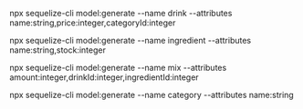 npx sequelize-cli model:generate --name drink --attributes name:string,price:integer,categoryId:integer

npx sequelize-cli model:generate --name ingredient --attributes name:string,stock:integer

npx sequelize-cli model:generate --name mix --attributes amount:integer,drinkId:integer,ingredientId:integer

npx sequelize-cli model:generate --name category --attributes name:string
